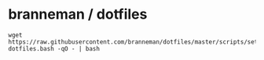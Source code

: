 # branneman / dotfiles

```
wget https://raw.githubusercontent.com/branneman/dotfiles/master/scripts/setup-dotfiles.bash -qO - | bash
```
